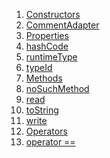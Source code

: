 1.  [Constructors](./CommentAdapter-class#constructors.md)
2.  [CommentAdapter](./CommentAdapter/CommentAdapter.md)
3.  [Properties](./CommentAdapter-class#instance-properties.md)
4.  [hashCode](./CommentAdapter/hashCode.md)
5.  [runtimeType](https://api.flutter.dev/flutter/dart-core/Object/runtimeType.html)
6.  [typeId](./CommentAdapter/typeId.md)
7.  [Methods](./CommentAdapter-class#instance-methods.md)
8.  [noSuchMethod](https://api.flutter.dev/flutter/dart-core/Object/noSuchMethod.html)
9.  [read](./CommentAdapter/read.md)
10. [toString](https://api.flutter.dev/flutter/dart-core/Object/toString.html)
11. [write](./CommentAdapter/write.md)
12. [Operators](./CommentAdapter-class#operators.md)
13. [operator
    ==](./CommentAdapter/operator_equals.md)
